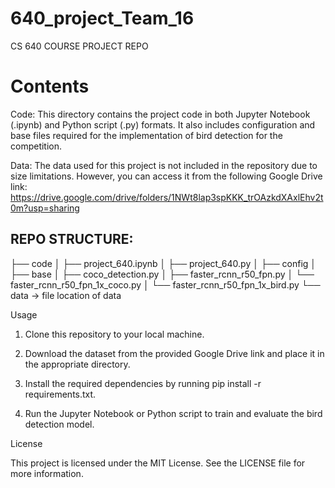 # 640_project_Team_16
CS 640 COURSE PROJECT REPO

# Contents

Code: This directory contains the project code in both Jupyter Notebook (.ipynb) and Python script (.py) formats. It also includes configuration and base files required for the implementation of bird detection for the competition.

Data: The data used for this project is not included in the repository due to size limitations. However, you can access it from the following Google Drive link: https://drive.google.com/drive/folders/1NWt8lap3spKKK_trOAzkdXAxlEhv2t0m?usp=sharing

## REPO STRUCTURE:

├── code
│ ├── project_640.ipynb
│ ├── project_640.py
│ ├── config
│ ├── base
│ ├── coco_detection.py
│ ├── faster_rcnn_r50_fpn.py
│ └── faster_rcnn_r50_fpn_1x_coco.py
│ └── faster_rcnn_r50_fpn_1x_bird.py
└── data -> file location of data

Usage

1. Clone this repository to your local machine.

2. Download the dataset from the provided Google Drive link and place it in the appropriate directory.

3. Install the required dependencies by running pip install -r requirements.txt.

4. Run the Jupyter Notebook or Python script to train and evaluate the bird detection model.

License

This project is licensed under the MIT License. See the LICENSE file for more information.

